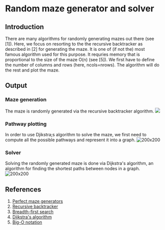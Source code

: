 # **Random maze generator and solver**

## Introduction

There are many algorithms for randomly generating mazes out there (see [1]). Here, we focus on resorting to the the recursive backtracker as described in [2] for generating the maze. It is one of (if not the) most famous algorithm used for this purpose. It requries memory that is proportional to the size of the maze O(n) (see [5]). We first have to define the number of columns and rows (here, ncols=nrows). The algorithm will do the rest and plot the maze.

## Output
### Maze generation

The maze is randomly generated via the recursive backtracker algorithm.
![](https://github.com/AlexandreCirilo/maze-generator/blob/master/images/maze_1.gif)

### Pathway plotting

In order to use Djikstra;s algorithm to solve the maze, we first need to compute all the possible pathways and represent it into a graph.
![200x200](https://github.com/AlexandreCirilo/maze-generator/blob/master/images/maze_2.png)

### Solver

Solving the randomly generated maze is done via Dijkstra's algorithm, an algorithm for finding the shortest paths between nodes in a graph.
![200x200](https://github.com/AlexandreCirilo/maze-generator/blob/master/images/maze_3.png)

## References

1. [Perfect maze generators](http://people.cs.ksu.edu/~ashley78/wiki.ashleycoleman.me/index.php/Perfect_Maze_Generators.html)
1. [Recursive backtracker](http://people.cs.ksu.edu/~ashley78/wiki.ashleycoleman.me/index.php/Recursive_Backtracker.html)
1. [Breadth-first search](https://courses.cs.washington.edu/courses/cse326/03su/homework/hw3/bfs.html)
1. [Dijkstra's algorithm](https://en.wikipedia.org/wiki/Dijkstra%27s_algorithm#Pseudocode)
1. [Big-O notation](http://bigocheatsheet.com/)
